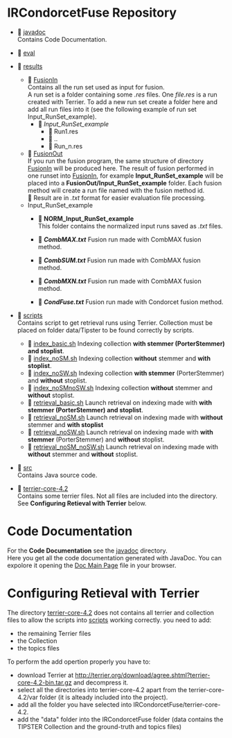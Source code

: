 
# IRCondorcetFuse Repository 
* :file_folder: [javadoc](javadoc/)  
   Contains Code Documentation. 
* :file_folder: [eval](eval/)
* :open_file_folder: [results](results/)  
   - :open_file_folder: [FusionIn](results/FusionIn/)  
   Contains all the run set used as input for fusion.  
   A run set is a folder containing some *.res* files. One *file.res* is a run created with Terrier. 
   To add a new run set create a folder here and add all run files into it (see the following example of run set Input_RunSet_example).
        * :open_file_folder: *Input_RunSet_example*
          + :page_facing_up: Run1.res
          + :page_facing_up: ..  
          + :page_facing_up: Run_n.res   
          
    + :open_file_folder: [FusionOut](results/FusionOut/)  
    If you run the fusion program, the same structure of directory [FusionIn](results/FusionIn/) will be produced here. 
    The result of fusion performed in one runset into [FusionIn](results/FusionIn/), for example **Input_RunSet_example**
    will be placed into a **FusionOut/Input_RunSet_example** folder. 
    Each fusion method will create a run file named with the fusion method id.  
    :paperclip: Result are in *.txt* format for easier evaluation file processing. 
     * Input_RunSet_example
          + :file_folder: **NORM_Input_RunSet_example**   
          This folder contains the normalized input runs saved as *.txt* files. 
          
          
          + :page_facing_up: ***CombMAX.txt*** Fusion run made with CombMAX fusion method. 
          + :page_facing_up: ***CombSUM.txt*** Fusion run made with CombMAX  fusion method. 
          + :page_facing_up: ***CombMXN.txt*** Fusion run made with CombMAX  fusion method. 
          + :page_facing_up: ***CondFuse.txt*** Fusion run made with Condorcet fusion method. 
    
* :file_folder: [scripts](scripts/)  
   Contains script to get retrieval runs using Terrier. 
   Collection must be placed on folder data/Tipster to be found correctly by scripts. 
   
    + :repeat: [index_basic.sh](scripts/index_basic.sh)
    Indexing collection **with stemmer (PorterStemmer) and stoplist**. 
    + :repeat: [index_noSM.sh](scripts/index_noSM.sh)
    Indexing collection **without** stemmer and **with stoplist**. 
    + :repeat: [index_noSW.sh](scripts/index_noSW.sh)
    Indexing collection **with stemmer** (PorterStemmer) and **without** stoplist. 
    + :repeat: [index_noSMnoSW.sh](scripts/index_noSMnoSW.sh)
    Indexing collection **without** stemmer and **without** stoplist. 
    + :repeat: [retrieval_basic.sh](scripts/retrieval_basic.sh)
     Launch retrieval on indexing made with  **with stemmer (PorterStemmer) and stoplist**. 
    + :repeat: [retrieval_noSM.sh](scripts/retrieval_noSM.sh)
      Launch retrieval on indexing made with  **without** stemmer and **with stoplist**
    + :repeat: [retrieval_noSW.sh](scripts/retrieval_noSW.sh)
    Launch retrieval on indexing made with **with stemmer** (PorterStemmer) and **without** stoplist. 
    + :repeat: [retrieval_noSM_noSW.sh](scripts/retrieval_noSM_noSW.sh)
    Launch retrieval on indexing made with **without** stemmer and **without** stoplist.
   
* :file_folder: [src](src/)  
   Contains Java source code. 
* :file_folder: [terrier-core-4.2](terrier-core-4.2/)  
    Contains some terrier files. Not all files are included into the directory.   
    See **Configuring Retieval with Terrier** below. 


# Code Documentation 
  For the **Code Documentation** see the [javadoc](javadoc/) directory.  
  Here you get all the code documentation generated with JavaDoc. You can expolore it opening the [Doc Main Page](javadoc/index.html) file in your browser. 

# Configuring Retieval with Terrier 
The directory [terrier-core-4.2](terrier-core-4.2/) does not contains all terrier and collection files to allow the scripts into [scripts](scripts/) working correctly. 
you need to add: 
* the remaining Terrier files 
* the Collection
* the topics files

To perform the add opertion properly you have to:
* download Terrier at <http://terrier.org/download/agree.shtml?terrier-core-4.2-bin.tar.gz> and decompress it. 
* select all the directories into terrier-core-4.2 apart from the terrier-core-4.2/var folder (it is alteady included into the project). 
* add all the folder you have selected into IRCondorcetFuse/terrier-core-4.2. 
* add the "data" folder into the IRCondorcetFuse folder (data contains the TIPSTER Collection and the ground-truth and topics files)

